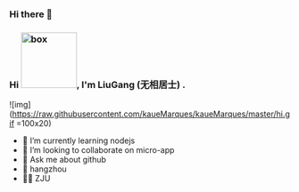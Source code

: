 ### Hi there 👋 
### Hi [![box](https://raw.githubusercontent.com/kaueMarques/kaueMarques/master/hi.gif)](https://raw.githubusercontent.com/kaueMarques/kaueMarques/master/hi.gif), I'm LiuGang (无相居士) .

![img](https://raw.githubusercontent.com/kaueMarques/kaueMarques/master/hi.gif =100x20)

- 🌱 I’m currently learning nodejs
- 👯 I’m looking to collaborate on micro-app
- 💬 Ask me about github
- 📍 hangzhou
- 👨‍🎓 ZJU


<style>
    img[alt="box"]{
        width:100px;
    }
</style>
